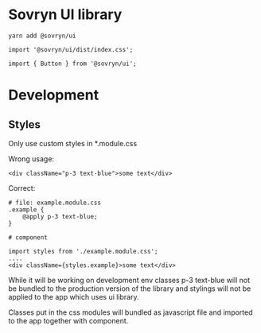 # Sovryn UI library

```
yarn add @sovryn/ui
```

```
import '@sovryn/ui/dist/index.css';

import { Button } from '@sovryn/ui';
```

# Development

## Styles

Only use custom styles in \*.module.css

Wrong usage:

```
<div className="p-3 text-blue">some text</div>
```

Correct:

```
# file: example.module.css
.example {
    @apply p-3 text-blue;
}

# component

import styles from './example.module.css';
....
<div className={styles.example}>some text</div>
```

While it will be working on development env classes p-3 text-blue will not be bundled to the production version of the library
and stylings will not be applied to the app which uses ui library.

Classes put in the css modules will bundled as javascript file and imported to the app together with component.
